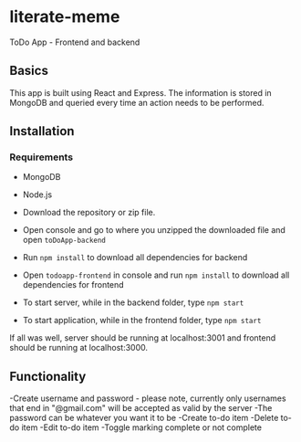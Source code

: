 # literate-meme
ToDo App - Frontend and backend

## Basics

This app is built using React and Express. The information is stored in MongoDB and queried every time an action needs to be performed.

## Installation

### Requirements
- MongoDB
- Node.js

- Download the repository or zip file.
- Open console and go to where you unzipped the downloaded file and open `toDoApp-backend`
- Run `npm install` to download all dependencies for backend
- Open `todoapp-frontend` in console and run `npm install` to download all dependencies for frontend
- To start server, while in the backend folder, type `npm start`
- To start application, while in the frontend folder, type `npm start`

If all was well, server should be running at localhost:3001 and frontend should be running at localhost:3000.

## Functionality

-Create username and password - please note, currently only usernames that end in "@gmail.com" will be accepted as valid by the server
  -The password can be whatever you want it to be
-Create to-do item
-Delete to-do item
-Edit to-do item
-Toggle marking complete or not complete


